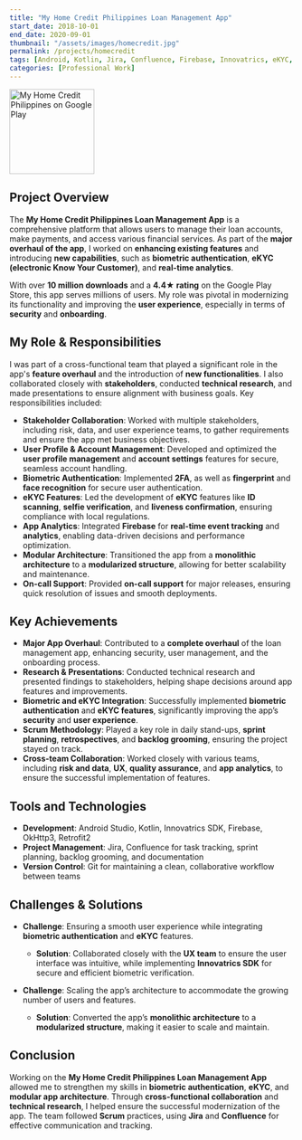 ```yaml
---
title: "My Home Credit Philippines Loan Management App"
start_date: 2018-10-01
end_date: 2020-09-01
thumbnail: "/assets/images/homecredit.jpg"
permalink: /projects/homecredit
tags: [Android, Kotlin, Jira, Confluence, Firebase, Innovatrics, eKYC, Biometrics, Software Architecture, Available on Google Play, UI/UX, Analytics, Scrum, User Management, Security, Stakeholder Collaboration, Technical Research, Project Management]
categories: [Professional Work]
---
```


<a href="https://play.google.com/store/apps/details?id=ph.homecredit.myhomecredit&hl=en_US" target="_blank">
  <img class="google-play-button" alt="My Home Credit Philippines on Google Play" src="https://play.google.com/intl/en_us/badges/static/images/badges/en_badge_web_generic.png" width="150"/>
</a>

## Project Overview
The **My Home Credit Philippines Loan Management App** is a comprehensive platform that allows users to manage their loan accounts, make payments, and access various financial services. As part of the **major overhaul of the app**, I worked on **enhancing existing features** and introducing **new capabilities**, such as **biometric authentication**, **eKYC (electronic Know Your Customer)**, and **real-time analytics**.

With over **10 million downloads** and a **4.4★ rating** on the Google Play Store, this app serves millions of users. My role was pivotal in modernizing its functionality and improving the **user experience**, especially in terms of **security** and **onboarding**.

## My Role & Responsibilities
I was part of a cross-functional team that played a significant role in the app's **feature overhaul** and the introduction of **new functionalities**. I also collaborated closely with **stakeholders**, conducted **technical research**, and made presentations to ensure alignment with business goals. Key responsibilities included:
- **Stakeholder Collaboration**: Worked with multiple stakeholders, including risk, data, and user experience teams, to gather requirements and ensure the app met business objectives.
- **User Profile & Account Management**: Developed and optimized the **user profile management** and **account settings** features for secure, seamless account handling.
- **Biometric Authentication**: Implemented **2FA**, as well as **fingerprint** and **face recognition** for secure user authentication.
- **eKYC Features**: Led the development of **eKYC** features like **ID scanning**, **selfie verification**, and **liveness confirmation**, ensuring compliance with local regulations.
- **App Analytics**: Integrated **Firebase** for **real-time event tracking** and **analytics**, enabling data-driven decisions and performance optimization.
- **Modular Architecture**: Transitioned the app from a **monolithic architecture** to a **modularized structure**, allowing for better scalability and maintenance.
- **On-call Support**: Provided **on-call support** for major releases, ensuring quick resolution of issues and smooth deployments.

## Key Achievements
- **Major App Overhaul**: Contributed to a **complete overhaul** of the loan management app, enhancing security, user management, and the onboarding process.
- **Research & Presentations**: Conducted technical research and presented findings to stakeholders, helping shape decisions around app features and improvements.
- **Biometric and eKYC Integration**: Successfully implemented **biometric authentication** and **eKYC features**, significantly improving the app’s **security** and **user experience**.
- **Scrum Methodology**: Played a key role in daily stand-ups, **sprint planning**, **retrospectives**, and **backlog grooming**, ensuring the project stayed on track.
- **Cross-team Collaboration**: Worked closely with various teams, including **risk and data**, **UX**, **quality assurance**, and **app analytics**, to ensure the successful implementation of features.


## Tools and Technologies
- **Development**: Android Studio, Kotlin, Innovatrics SDK, Firebase, OkHttp3, Retrofit2
- **Project Management**: Jira, Confluence for task tracking, sprint planning, backlog grooming, and documentation
- **Version Control**: Git for maintaining a clean, collaborative workflow between teams

## Challenges & Solutions
- **Challenge**: Ensuring a smooth user experience while integrating **biometric authentication** and **eKYC** features.
  - **Solution**: Collaborated closely with the **UX team** to ensure the user interface was intuitive, while implementing **Innovatrics SDK** for secure and efficient biometric verification.
  
- **Challenge**: Scaling the app’s architecture to accommodate the growing number of users and features.
  - **Solution**: Converted the app’s **monolithic architecture** to a **modularized structure**, making it easier to scale and maintain.

## Conclusion
Working on the **My Home Credit Philippines Loan Management App** allowed me to strengthen my skills in **biometric authentication**, **eKYC**, and **modular app architecture**. Through **cross-functional collaboration** and **technical research**, I helped ensure the successful modernization of the app. The team followed **Scrum** practices, using **Jira** and **Confluence** for effective communication and tracking.
